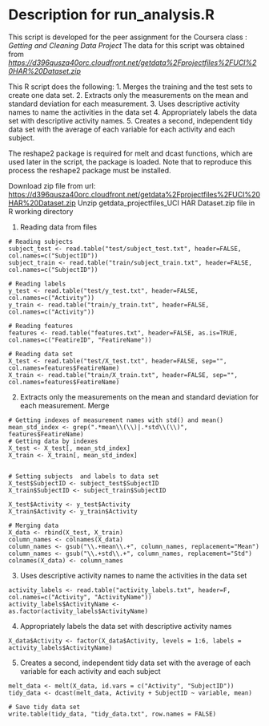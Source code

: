 
Description for run_analysis.R
============================

This script is developed for the peer assignment for the Coursera class : *Getting and Cleaning Data Project*
The data for this script was obtained from *https://d396qusza40orc.cloudfront.net/getdata%2Fprojectfiles%2FUCI%20HAR%20Dataset.zip*

This R script does the following:
    1. Merges the training and the test sets to create one data set.
    2. Extracts only the measurements on the mean and standard deviation for each measurement. 
    3. Uses descriptive activity names to name the activities in the data set
    4. Appropriately labels the data set with descriptive activity names. 
    5. Creates a second, independent tidy data set with the average of each variable for each activity and each subject.  


The reshape2 package is required for melt and dcast functions, which are used later in the script, the package is loaded.
Note that to reproduce this process the reshape2 package must be installed.

Download zip file from url: https://d396qusza40orc.cloudfront.net/getdata%2Fprojectfiles%2FUCI%20HAR%20Dataset.zip
Unzip getdata_projectfiles_UCI HAR Dataset.zip file in R working directory


1. Reading data from files
```
# Reading subjects
subject_test <- read.table("test/subject_test.txt", header=FALSE, col.names=c("SubjectID"))
subject_train <- read.table("train/subject_train.txt", header=FALSE, col.names=c("SubjectID"))

# Reading labels
y_test <- read.table("test/y_test.txt", header=FALSE, col.names=c("Activity"))
y_train <- read.table("train/y_train.txt", header=FALSE, col.names=c("Activity"))

# Reading features
features <- read.table("features.txt", header=FALSE, as.is=TRUE, col.names=c("FeatireID", "FeatireName"))

# Reading data set
X_test <- read.table("test/X_test.txt", header=FALSE, sep="", col.names=features$FeatireName)
X_train <- read.table("train/X_train.txt", header=FALSE, sep="", col.names=features$FeatireName)
```

2. Extracts only the measurements on the mean and standard deviation for each measurement. Merge
```
# Getting indexes of measurement names with std() and mean()
mean_std_index <- grep(".*mean\\(\\)|.*std\\(\\)", features$FeatireName)
# Getting data by indexes
X_test <- X_test[, mean_std_index]
X_train <- X_train[, mean_std_index]


# Setting subjects  and labels to data set
X_test$SubjectID <- subject_test$SubjectID
X_train$SubjectID <- subject_train$SubjectID

X_test$Activity <- y_test$Activity
X_train$Activity <- y_train$Activity

# Merging data
X_data <- rbind(X_test, X_train)
column_names <- colnames(X_data)
column_names <- gsub("\\.+mean\\.+", column_names, replacement="Mean")
column_names <- gsub("\\.+std\\.+", column_names, replacement="Std")
colnames(X_data) <- column_names
```

3. Uses descriptive activity names to name the activities in the data set
```
activity_labels <- read.table("activity_labels.txt", header=F, col.names=c("Activity", "ActivityName"))
activity_labels$ActivityName <- as.factor(activity_labels$ActivityName)
```

4. Appropriately labels the data set with descriptive activity names
```
X_data$Activity <- factor(X_data$Activity, levels = 1:6, labels = activity_labels$ActivityName)
```

5. Creates a second, independent tidy data set with the average of each variable for each activity and each subject
```
melt_data <- melt(X_data, id.vars = c("Activity", "SubjectID"))
tidy_data <- dcast(melt_data, Activity + SubjectID ~ variable, mean)
    
# Save tidy data set
write.table(tidy_data, "tidy_data.txt", row.names = FALSE)
```
